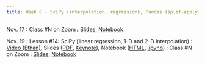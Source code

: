 ```yaml
---
title: Week 8 - SciPy (interpolation, regression), Pandas (split-apply-combine); final project (loading and cleaning data)
---
```


Nov. 17
: Class #N on Zoom
  : [Slides](#), [Notebook](#)

Nov. 19
: Lesson #14: SciPy (linear regression, 1-D and 2-D interpolation)
  : [Video (Ethan)](#), Slides ([PDF](/OCEAN_215/materials/lessons/lesson_14.pdf), [Keynote](/OCEAN_215/materials/lessons/lesson_14.key)), Notebook ([HTML](https://nbviewer.org/github/ethan-campbell/OCEAN_215/blob/main/materials/lessons/lesson_14_notebook.ipynb), [.ipynb](/OCEAN_215/materials/lessons/lesson_12_notebook.ipynb))
: Class #N on Zoom
  : [Slides](#), [Notebook](#)
